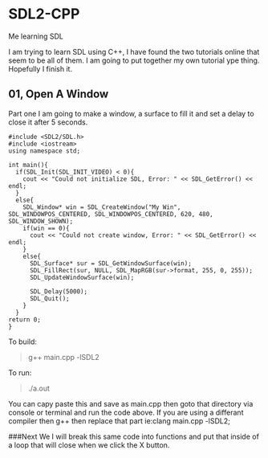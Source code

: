 # SDL2-CPP
Me learning SDL

I am trying to learn SDL using C++, I have found the two tutorials online that seem to be all of them. I am going to put together my own tutorial ype thing. Hopefully I finish it. 
## 01, Open A Window
Part one I am going to make a window, a surface to fill it and set a delay to close it after 5 seconds.

    #include <SDL2/SDL.h>
    #include <iostream>
    using namespace std;
    
    int main(){
      if(SDL_Init(SDL_INIT_VIDEO) < 0){
        cout << "Could not initialize SDL, Error: " << SDL_GetError() << endl;
      }
      else{
        SDL_Window* win = SDL_CreateWindow("My Win", SDL_WINDOWPOS_CENTERED, SDL_WINDOWPOS_CENTERED, 620, 480, SDL_WINDOW_SHOWN);
        if(win == 0){
          cout << "Could not create window, Error: " << SDL_GetError() << endl;
        }
        else{
          SDL_Surface* sur = SDL_GetWindowSurface(win);
          SDL_FillRect(sur, NULL, SDL_MapRGB(sur->format, 255, 0, 255));
          SDL_UpdateWindowSurface(win);
          
          SDL_Delay(5000);
          SDL_Quit();
        }
      }
    return 0;
    }
To build: 
  > g++ main.cpp -lSDL2
  
To run: 
  >./a.out
  
You can capy paste this and save as main.cpp then goto that directory via console or terminal and run the code above. If you are using a differant compiler then g++ then replace that part ie:clang main.cpp -lSDL2;

###Next
We I will break this same code into functions and put that inside of a loop that will close when we click the X button.
